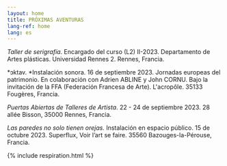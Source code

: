 ```yaml
---
layout: home
title: PRÓXIMAS AVENTURAS
lang-ref: home
lang: es
---
```


*Taller de serigrafía*. Encargado del curso (L2) II-2023. Departamento de Artes plásticas. Universidad Rennes 2. Rennes, Francia.

*ɔktav. *Instalación sonora. 16 de septiembre 2023. Jornadas europeas del patrimonio. En colaboración con Adrien ABLINE y John CORNU. Bajo la invitación de la FFA (Federación Francesa de Arte). L'acropôle. 35133 Fougères, Francia.

*Puertas Abiertas de Talleres de Artista*. 22 - 24 de septiembre 2023. 28 allée Bisson, 35000 Rennes, Francia.

*Las paredes no solo tienen orejas.* Instalación en espacio público. 15 de octubre 2023. Superflux, Voir l’art se faire. 35560 Bazouges-la-Pérouse, Francia.

{% include respiration.html %}

